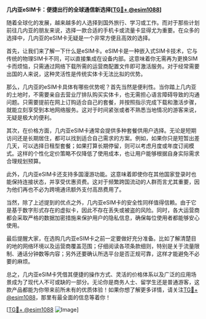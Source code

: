 **几内亚eSIM卡：便捷出行的全球通信新选择[[TG💪+ @esim1088](https://t.me/s/esim1088)]**

随着全球化的发展，越来越多的人选择到国外旅行、学习或工作。而对于那些计划前往几内亚的朋友来说，选择一款合适的手机卡或流量卡显得尤为重要。在众多的选择中，几内亚的eSIM卡无疑是一个非常方便且高效的选择。

首先，让我们来了解一下什么是eSIM卡。eSIM卡是一种嵌入式SIM卡技术，它与传统的物理SIM卡不同，可以直接集成在设备内部。这意味着你无需再为更换SIM卡而烦恼，只需通过网络下载所需的运营商配置文件即可激活服务。对于经常需要出国的人来说，这种灵活性是传统实体卡无法比拟的优势。

那么，几内亚的eSIM卡具体有哪些优势呢？首先当然是便利性。当你踏上几内亚的土地时，不需要亲自去营业厅排队购买实体卡，也无需担心语言障碍导致的沟通问题。只需要提前在网上订购适合自己的套餐，并按照指示完成下载和激活步骤，就能立刻享受到本地网络服务。这对于时间紧张或者不熟悉当地情况的游客来说，无疑是极大的便利。

其次，在价格方面，几内亚eSIM卡通常会提供多种套餐供用户选择。无论是短期访问还是长期居住，都可以找到适合自己需求的方案。例如，如果你只是短暂出差几天，可以选择日租型套餐；如果打算长期停留，则可以考虑月度或年度订阅模式。这样的个性化定价策略不仅降低了使用成本，也让用户能够根据自身实际需求合理规划预算。

此外，几内亚eSIM卡还支持多国漫游功能。这意味着即使你在其他国家登录时也能保持连接状态，并享受优惠资费。这对于频繁跨国流动的人群而言尤其重要，因为他们再也不必为跨境通讯额外支付高昂费用了。

当然，除了上述提到的优点之外，几内亚eSIM卡的安全性同样值得信赖。由于它是基于数字形式存在的虚拟卡，因此不存在丢失或被盗的风险。同时，各大运营商都会采取严格的数据加密措施来保护用户的隐私信息，确保每位使用者都能够安心使用。

最后提醒大家，在选购几内亚eSIM卡之前一定要做好充分准备。比如了解清楚目的地的网络环境以及运营商覆盖范围；仔细阅读各项条款细则，特别是关于流量限制、通话分钟数等内容；另外还要确认所选平台是否正规可靠，这样才能避免不必要的麻烦。

总之，几内亚eSIM卡凭借其便捷的操作方式、灵活的价格体系以及广泛的应用场景成为了现代人不可或缺的一部分。无论你是商务人士、留学生还是普通游客，这款产品都能为你带来前所未有的优质体验！如果你想了解更多详情，请关注[TG💪+ @esim1088](https://t.me/s/esim1088)，那里有最全面的信息等着你！

[[TG💪+ @esim1088](https://t.me/s/esim1088) ![Image](https://i.postimg.cc/4NQfJmqS/Snipaste-2025-05-13-00-14-12.png)]